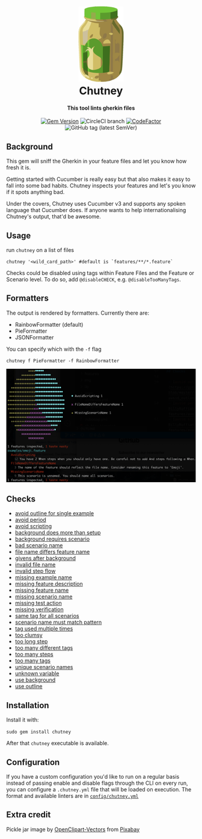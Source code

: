 <h1 align="center">
  <img src="https://raw.githubusercontent.com/BillyRuffian/chutney/master/img/chutney.svg?sanitize=true" alt="Chutney" height="200">
  <br>
  Chutney
  <br>
</h1>

<h4 align="center">
  This tool lints gherkin files
</h4>

<div align="center">

  [![Gem Version](https://badge.fury.io/rb/chutney.svg)](https://badge.fury.io/rb/chutney)
  ![CircleCI branch](https://img.shields.io/circleci/project/github/BillyRuffian/chutney/master.svg?style=flat-square)
  [![CodeFactor](https://www.codefactor.io/repository/github/billyruffian/chutney/badge?style=flat-square)](https://www.codefactor.io/repository/github/billyruffian/chutney)
  ![GitHub tag (latest SemVer)](https://img.shields.io/github/tag/BillyRuffian/chutney.svg?style=flat-square)

</div>


## Background

This gem will sniff the Gherkin in your feature files and let you know how fresh it is.

Getting started with Cucumber is really easy but that also makes it easy to fall into some bad habits. Chutney inspects your features and let's you know if it spots anything bad.

Under the covers, Chutney uses Cucumber v3 and supports any spoken language that Cucumber does. If anyone wants to help internationalising Chutney's output, that'd be awesome.

## Usage

run `chutney` on a list of files

```
chutney '<wild_card_path>' #default is `features/**/*.feature`
```

Checks could be disabled using tags within Feature Files and the Feature or Scenario level. To do so, add `@disableCHECK`, e.g. `@disableTooManyTags`.

## Formatters

The output is rendered by formatters. Currently there are:

- RainbowFormatter (default)
- PieFormatter
- JSONFormatter

You can specify which with the `-f` flag

```
chutney f PieFormatter -f RainbowFormatter
```

![screenshot](/img/formatters.png?raw=true)


## Checks

 - [avoid outline for single example](https://github.com/BillyRuffian/chutney/blob/master/features/avoid_outline_for_single_example.feature)
 - [avoid period](https://github.com/BillyRuffian/chutney/blob/master/features/avoid_period.feature)
 - [avoid scripting](https://github.com/BillyRuffian/chutney/blob/master/features/avoid_scripting.feature)
 - [background does more than setup](https://github.com/BillyRuffian/chutney/blob/master/features/background_does_more_than_setup.feature)
 - [background requires scenario](https://github.com/BillyRuffian/chutney/blob/master/features/background_requires_scenario.feature)
 - [bad scenario name](https://github.com/BillyRuffian/chutney/blob/master/features/bad_scenario_name.feature)
 - [file name differs feature name](https://github.com/BillyRuffian/chutney/blob/master/features/file_name_differs_feature_name.feature)
 - [givens after background](https://github.com/BillyRuffian/chutney/blob/master/features/givens_after_background.feature)
 - [invalid file name](https://github.com/BillyRuffian/chutney/blob/master/features/invalid_file_name.feature)
 - [invalid step flow](https://github.com/BillyRuffian/chutney/blob/master/features/invalid_step_flow.feature)
 - [missing example name](https://github.com/BillyRuffian/chutney/blob/master/features/missing_example_name.feature)
 - [missing feature description](https://github.com/BillyRuffian/chutney/blob/master/features/missing_feature_description.feature)
 - [missing feature name](https://github.com/BillyRuffian/chutney/blob/master/features/missing_feature_name.feature)
 - [missing scenario name](https://github.com/BillyRuffian/chutney/blob/master/features/missing_scenario_name.feature)
 - [missing test action](https://github.com/BillyRuffian/chutney/blob/master/features/missing_test_action.feature)
 - [missing verification](https://github.com/BillyRuffian/chutney/blob/master/features/missing_verification.feature)
 - [same tag for all scenarios](https://github.com/BillyRuffian/chutney/blob/master/features/same_tag_for_all_scenarios.feature)
 - [scenario name must match pattern](https://github.com/BillyRuffian/chutney/blob/master/features/scenario_names_match.feature)
 - [tag used multiple times](https://github.com/BillyRuffian/chutney/blob/master/features/tag_used_multiple_times.feature)
 - [too clumsy](https://github.com/BillyRuffian/chutney/blob/master/features/too_clumsy.feature)
 - [too long step](https://github.com/BillyRuffian/chutney/blob/master/features/too_long_step.feature)
 - [too many different tags](https://github.com/BillyRuffian/chutney/blob/master/features/too_many_different_tags.feature)
 - [too many steps](https://github.com/BillyRuffian/chutney/blob/master/features/too_many_steps.feature)
 - [too many tags](https://github.com/BillyRuffian/chutney/blob/master/features/too_many_tags.feature)
 - [unique scenario names](https://github.com/BillyRuffian/chutney/blob/master/features/unique_scenario_names.feature)
 - [unknown variable](https://github.com/BillyRuffian/chutney/blob/master/features/unknown_variable.feature)
 - [use background](https://github.com/BillyRuffian/chutney/blob/master/features/use_background.feature)
 - [use outline](https://github.com/BillyRuffian/chutney/blob/master/features/use_outline.feature)

## Installation

Install it with:

`sudo gem install chutney`

After that `chutney` executable is available.

## Configuration
If you have a custom configuration you'd like to run on a regular basis instead of passing enable and disable flags through the CLI on every run, you can configure a ```.chutney.yml``` file that will be loaded on execution.  The format and available linters are in [```config/chutney.yml```](config/chutney.yml)

## Extra credit

Pickle jar image by <a href="https://pixabay.com/users/OpenClipart-Vectors-30363/?utm_source=link-attribution&amp;utm_medium=referral&amp;utm_campaign=image&amp;utm_content=576536">OpenClipart-Vectors</a> from <a href="https://pixabay.com/?utm_source=link-attribution&amp;utm_medium=referral&amp;utm_campaign=image&amp;utm_content=576536">Pixabay</a>